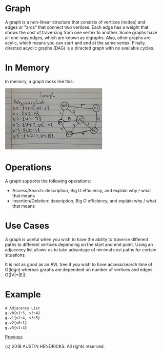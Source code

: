 # Graph

A graph is a non-linear structure that consists of vertices (nodes) and edges or "arcs" that connect two vertices. Each edge has a weight that shows the cost of traversing from one vertex to another. Some graphs have all one-way edges, which are known as digraphs. Also, other graphs are acylic, which means you can start and end at the same vertex. Finally, directed acyclic graphs (DAG) is a directed graph with no available cycles.

# In Memory

In memory, a graph looks like this:

![Image of graph](images/graph.jpg)

# Operations

A graph supports the following operations:

* Access/Search: description, Big O efficiency, and explain why / what that means
* Insertion/Deletion: description, Big O efficiency, and explain why / what that means

# Use Cases

A graph is useful when you wish to have the ability to traverse different paths to different vertices depending on the start and end point. Using an adjacency list allows us to take advantage of minimal cost paths for certain situations.

It is not as good as an AVL tree if you wish to have access/search time of O(logn) whereas graphs are dependent on number of vertices and edges O(|V|+|E|).

# Example

```
# Adjacency List
g.v0{v1:5, v3:4}
g.v1{v2:4, v3:5}
g.v2{v0:1}
g.v3{v1:4}
```

[Previous](binary_heap.md)

(c) 2018 AUSTIN HENDRICKS. All rights reserved.
